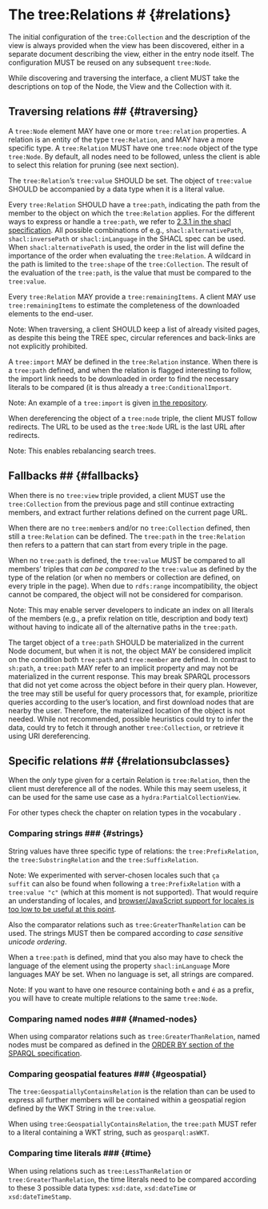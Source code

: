 # The tree:Relations # {#relations}

The initial configuration of the <code>tree:Collection</code> and the description of the view is always provided when the view has been discovered, either in a separate document describing the view, either in the entry node itself. The configuration MUST be reused on any subsequent <code>tree:Node</code>.

While discovering and traversing the interface, a client MUST take the descriptions on top of the Node, the View and the Collection with it.

## Traversing relations ## {#traversing}

A <code>tree:Node</code> element MAY have one or more <code>tree:relation</code> properties. A relation is an entity of the type <code>tree:Relation</code>, and MAY have a more specific type. A <code>tree:Relation</code> MUST have one <code>tree:node</code> object of the type <code>tree:Node</code>. By default, all nodes need to be followed, unless the client is able to select this relation for pruning (see next section).

The <code>tree:Relation</code>’s <code>tree:value</code> SHOULD be set. The object of <code>tree:value</code> SHOULD be accompanied by a data type when it is a literal value.

Every <code>tree:Relation</code> SHOULD have a <code>tree:path</code>, indicating the path from the member to the object on which the <code>tree:Relation</code> applies. For the different ways to express or handle a <code>tree:path</code>, we refer to [2.3.1 in the shacl specification](https://www.w3.org/TR/shacl/#x2.3.1-shacl-property-paths). All possible combinations of e.g., <code>shacl:alternativePath</code>, <code>shacl:inversePath</code> or <code>shacl:inLanguage</code> in the SHACL spec can be used. When <code>shacl:alternativePath</code> is used, the order in the list will define the importance of the order when evaluating the <code>tree:Relation</code>. A wildcard in the path is limited to the <code>tree:shape</code> of the <code>tree:Collection</code>.
The result of the evaluation of the <code>tree:path</code>, is the value that must be compared to the <code>tree:value</code>.

Every <code>tree:Relation</code> MAY provide a <code>tree:remainingItems</code>. A client MAY use <code>tree:remainingItems</code> to estimate the completeness of the downloaded elements to the end-user.

Note: When traversing, a client SHOULD keep a list of already visited pages, as despite this being the TREE spec, circular references and back-links are not explicitly prohibited.

A <code>tree:import</code> MAY be defined in the <code>tree:Relation</code> instance. When there is a <code>tree:path</code> defined, and when the relation is flagged interesting to follow, the import link needs to be downloaded in order to find the necessary literals to be compared (it is thus already a <code>tree:ConditionalImport</code>.

Note: An example of a <code>tree:import</code> is given [in the repository](https://github.com/TREEcg/specification/blob/master/examples/geospatially-ordered-public-transport/first.ttl#L27).

When dereferencing the object of a <code>tree:node</code> triple, the client MUST follow redirects. The URL to be used as the <code>tree:Node</code> URL is the last URL after redirects.

Note: This enables rebalancing search trees.

## Fallbacks ## {#fallbacks}

When there is no <code>tree:view</code> triple provided, a client MUST use the <code>tree:Collection</code> from the previous page and still continue extracting members, and extract further relations defined on the current page URL.

When there are no <code>tree:member</code>s and/or no <code>tree:Collection</code> defined, then still a <code>tree:Relation</code> can be defined. The <code>tree:path</code> in the <code>tree:Relation</code> then refers to a pattern that can start from every triple in the page.

When no <code>tree:path</code> is defined, the <code>tree:value</code> MUST be compared to all members’ triples that *can be compared to* the <code>tree:value</code> as defined by the type of the relation (or when no members or collection are defined, on every triple in the page).
When due to <code>rdfs:range</code> incompatibility, the object cannot be compared, the object will not be considered for comparison.

Note: This may enable server developers to indicate an index on all literals of the members (e.g., a prefix relation on title, description and body text) without having to indicate all of the alternative paths in the <code>tree:path</code>.

The target object of a <code>tree:path</code> SHOULD be materialized in the current Node document, but when it is not, the object MAY be considered implicit on the condition both <code>tree:path</code> and <code>tree:member</code> are defined.
In contrast to <code>sh:path</code>, a <code>tree:path</code> MAY refer to an implicit property and may not be materialized in the current response. This may break SPARQL processors that did not yet come across the object before in their query plan. However, the tree may still be useful for query processors that, for example, prioritize queries according to the user’s location, and first download nodes that are nearby the user. Therefore, the materialized location of the object is not needed. While not recommended, possible heuristics could try to infer the data, could try to fetch it through another <code>tree:Collection</code>, or retrieve it using URI dereferencing.

## Specific relations ## {#relationsubclasses}

When the *only* type given for a certain Relation is <code>tree:Relation</code>, then the client must dereference all of the nodes. While this may seem useless, it can be used for the same use case as a <code>hydra:PartialCollectionView</code>.

For other types check the chapter on relation types in the vocabulary [](#Relation).

### Comparing strings ### {#strings}

String values have three specific type of relations: the <code>tree:PrefixRelation</code>, the <code>tree:SubstringRelation</code> and the <code>tree:SuffixRelation</code>.

Note: We experimented with server-chosen locales such that <code>ça suffit</code> can also be found when following a <code>tree:PrefixRelation</code> with a <code>tree:value "c"</code> (which at this moment is not supported). That would require an understanding of locales, and [browser/JavaScript support for locales is too low to be useful at this point](https://developer.mozilla.org/en-US/docs/Web/JavaScript/Reference/Global_Objects/Intl#Locale_identification_and_negotiation).

Also the comparator relations such as <code>tree:GreaterThanRelation</code> can be used.
The strings MUST then be compared according to *case sensitive unicode ordering*.

When a <code>tree:path</code> is defined, mind that you also may have to check the language of the element using the property <code>shacl:inLanguage</code> 
More languages MAY be set.
When no language is set, all strings are compared.

Note: If you want to have one resource containing both <code>e</code> and <code>é</code> as a prefix, you will have to create multiple relations to the same <code>tree:Node</code>.

### Comparing named nodes ### {#named-nodes}

When using comparator relations such as <code>tree:GreaterThanRelation</code>, named nodes must be compared as defined in the [ORDER BY section of the SPARQL specification](https://www.w3.org/TR/sparql11-query/#modOrderBy).

### Comparing geospatial features ### {#geospatial}

The <code>tree:GeospatiallyContainsRelation</code> is the relation than can be used to express all further members will be contained within a geospatial region defined by the WKT String in the <code>tree:value</code>.

When using <code>tree:GeospatiallyContainsRelation</code>, the <code>tree:path</code> MUST refer to a literal containing a WKT string, such as <code>geosparql:asWKT</code>.

### Comparing time literals ### {#time}

When using relations such as <code>tree:LessThanRelation</code> or <code>tree:GreaterThanRelation</code>, the time literals need to be compared according to these 3 possible data types: <code>xsd:date</code>, <code>xsd:dateTime</code> or <code>xsd:dateTimeStamp</code>.

